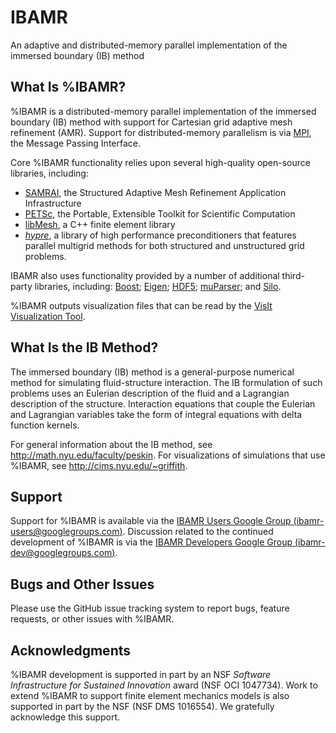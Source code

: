 IBAMR
=====

An adaptive and distributed-memory parallel implementation of the immersed boundary (IB) method

What Is %IBAMR?
--------------

%IBAMR is a distributed-memory parallel implementation of the immersed boundary (IB) method with support for Cartesian grid adaptive mesh refinement (AMR).  Support for distributed-memory parallelism is via [MPI](http://www.mcs.anl.gov/research/projects/mpi), the Message Passing Interface.

Core %IBAMR functionality relies upon several high-quality open-source libraries, including:
 * [SAMRAI](https://computation-rnd.llnl.gov/SAMRAI), the Structured Adaptive Mesh Refinement Application Infrastructure
 * [PETSc](http://www.mcs.anl.gov/petsc), the Portable, Extensible Toolkit for Scientific Computation
 * [libMesh](http://libmesh.sourceforge.net), a C++ finite element library
 * [*hypre*](http://computation.llnl.gov/casc/linear_solvers/sls_hypre.html), a library of high performance preconditioners that features parallel multigrid methods for both structured and unstructured grid problems.

IBAMR also uses functionality provided by a number of additional third-party libraries, including: [Boost](http://www.boost.org); [Eigen](http://eigen.tuxfamily.org/index.php); [HDF5](http://www.hdfgroup.org/HDF5); [muParser](http://muparser.beltoforion.de); and [Silo](https://wci.llnl.gov/codes/silo).

%IBAMR outputs visualization files that can be read by the [VisIt Visualization Tool](https://wci.llnl.gov/codes/visit).

What Is the IB Method?
----------------------

The immersed boundary (IB) method is a general-purpose numerical method for simulating fluid-structure interaction.  The IB formulation of such problems uses an Eulerian description of the fluid and a Lagrangian description of the structure.  Interaction equations that couple the Eulerian and Lagrangian variables take the form of integral equations with delta function kernels.

For general information about the IB method, see http://math.nyu.edu/faculty/peskin.  For visualizations of simulations that use %IBAMR, see http://cims.nyu.edu/~griffith.


Support
-------

Support for %IBAMR is available via the [IBAMR Users Google Group (ibamr-users@googlegroups.com)](http://groups.google.com/group/ibamr-users).  Discussion related to the continued development of %IBAMR is via the [IBAMR Developers Google Group (ibamr-dev@googlegroups.com)](http://groups.google.com/group/ibamr-dev). 

Bugs and Other Issues
---------------------

Please use the GitHub issue tracking system to report bugs, feature requests, or
 other issues with %IBAMR.

Acknowledgments
---------------

%IBAMR development is supported in part by an NSF <i>Software Infrastructure for Sustained Innovation</i> award (NSF OCI 1047734).  Work to extend %IBAMR to support finite element mechanics models is also supported in part by the NSF (NSF DMS 1016554).  We gratefully acknowledge this support.

